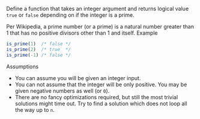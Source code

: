 Define a function that takes an integer argument and returns logical value `true` or `false` depending on if the integer is a prime.

Per Wikipedia, a prime number (or a prime) is a natural number greater than 1 that has no positive divisors other than 1 and itself.
Example

```js
is_prime(1)  /* false */
is_prime(2)  /* true  */
is_prime(-1) /* false */
```

Assumptions

- You can assume you will be given an integer input.
- You can not assume that the integer will be only positive. You may be given negative numbers as well (or `0`).
- There are no fancy optimizations required, but still the most trivial solutions might time out. Try to find a solution which does not loop all the way up to `n`.

